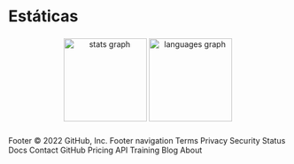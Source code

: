 # Estáticas

###

<div align="center">
  <img src="https://github-readme-stats.vercel.app/api?hide_title=false&hide_rank=false&show_icons=true&include_all_commits=true&count_private=true&disable_animations=false&theme=dracula&locale=pt-br&hide_border=true&username=ramon141" height="150" alt="stats graph"  />
  <img src="https://github-readme-stats.vercel.app/api/top-langs?locale=pt-br&hide_title=false&layout=compact&card_width=320&langs_count=5&theme=dracula&hide_border=true&username=JhoniPS" height="150" alt="languages graph"  />
</div>

###



###
Footer
© 2022 GitHub, Inc.
Footer navigation
Terms
Privacy
Security
Status
Docs
Contact GitHub
Pricing
API
Training
Blog
About
